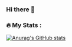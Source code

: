 ### Hi there 👋

<!--
**LoockBTL/LoockBTL** is a ✨ _special_ ✨ repository because its `README.md` (this file) appears on your GitHub profile.

Here are some ideas to get you started:

- 🔭 I’m currently working on ...
- 🌱 I’m currently learning ...
- 👯 I’m looking to collaborate on ...
- 🤔 I’m looking for help with ...
- 💬 Ask me about ...
- 📫 How to reach me: ...
- 😄 Pronouns: ...
- ⚡ Fun fact: ...
-->

### :fire: My Stats :
[![Anurag's GitHub stats](https://github-readme-stats.vercel.app/api?username=LoockBTL&theme=radical)](https://github.com/anuraghazra/github-readme-stats)



